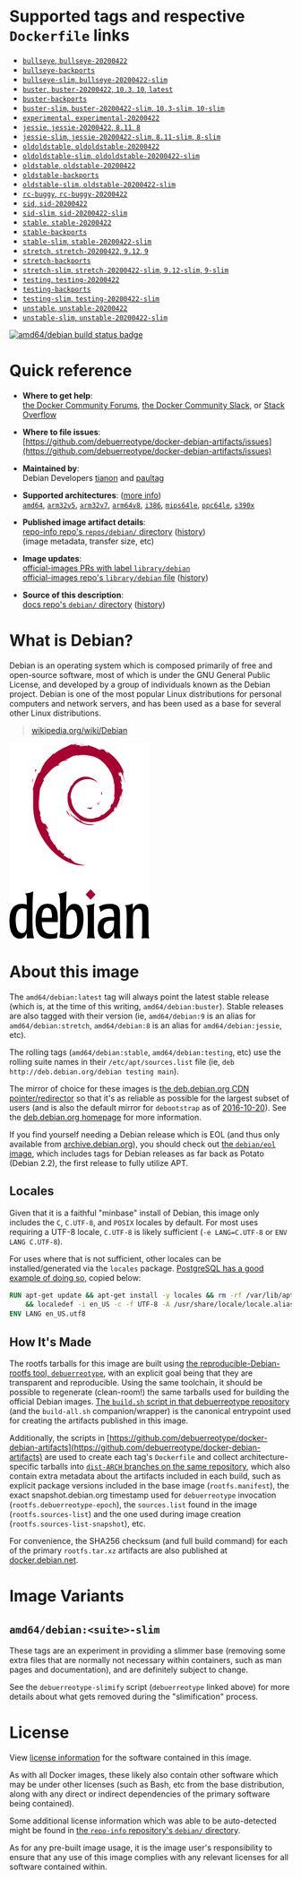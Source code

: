 <!--

********************************************************************************

WARNING:

    DO NOT EDIT "debian/README.md"

    IT IS AUTO-GENERATED

    (from the other files in "debian/" combined with a set of templates)

********************************************************************************

-->

# Supported tags and respective `Dockerfile` links

-	[`bullseye`, `bullseye-20200422`](https://github.com/debuerreotype/docker-debian-artifacts/blob/d6ff3e75eeae3ea012c30bce9054336d99d1a20a/bullseye/Dockerfile)
-	[`bullseye-backports`](https://github.com/debuerreotype/docker-debian-artifacts/blob/d6ff3e75eeae3ea012c30bce9054336d99d1a20a/bullseye/backports/Dockerfile)
-	[`bullseye-slim`, `bullseye-20200422-slim`](https://github.com/debuerreotype/docker-debian-artifacts/blob/d6ff3e75eeae3ea012c30bce9054336d99d1a20a/bullseye/slim/Dockerfile)
-	[`buster`, `buster-20200422`, `10.3`, `10`, `latest`](https://github.com/debuerreotype/docker-debian-artifacts/blob/d6ff3e75eeae3ea012c30bce9054336d99d1a20a/buster/Dockerfile)
-	[`buster-backports`](https://github.com/debuerreotype/docker-debian-artifacts/blob/d6ff3e75eeae3ea012c30bce9054336d99d1a20a/buster/backports/Dockerfile)
-	[`buster-slim`, `buster-20200422-slim`, `10.3-slim`, `10-slim`](https://github.com/debuerreotype/docker-debian-artifacts/blob/d6ff3e75eeae3ea012c30bce9054336d99d1a20a/buster/slim/Dockerfile)
-	[`experimental`, `experimental-20200422`](https://github.com/debuerreotype/docker-debian-artifacts/blob/d6ff3e75eeae3ea012c30bce9054336d99d1a20a/experimental/Dockerfile)
-	[`jessie`, `jessie-20200422`, `8.11`, `8`](https://github.com/debuerreotype/docker-debian-artifacts/blob/d6ff3e75eeae3ea012c30bce9054336d99d1a20a/jessie/Dockerfile)
-	[`jessie-slim`, `jessie-20200422-slim`, `8.11-slim`, `8-slim`](https://github.com/debuerreotype/docker-debian-artifacts/blob/d6ff3e75eeae3ea012c30bce9054336d99d1a20a/jessie/slim/Dockerfile)
-	[`oldoldstable`, `oldoldstable-20200422`](https://github.com/debuerreotype/docker-debian-artifacts/blob/d6ff3e75eeae3ea012c30bce9054336d99d1a20a/oldoldstable/Dockerfile)
-	[`oldoldstable-slim`, `oldoldstable-20200422-slim`](https://github.com/debuerreotype/docker-debian-artifacts/blob/d6ff3e75eeae3ea012c30bce9054336d99d1a20a/oldoldstable/slim/Dockerfile)
-	[`oldstable`, `oldstable-20200422`](https://github.com/debuerreotype/docker-debian-artifacts/blob/d6ff3e75eeae3ea012c30bce9054336d99d1a20a/oldstable/Dockerfile)
-	[`oldstable-backports`](https://github.com/debuerreotype/docker-debian-artifacts/blob/d6ff3e75eeae3ea012c30bce9054336d99d1a20a/oldstable/backports/Dockerfile)
-	[`oldstable-slim`, `oldstable-20200422-slim`](https://github.com/debuerreotype/docker-debian-artifacts/blob/d6ff3e75eeae3ea012c30bce9054336d99d1a20a/oldstable/slim/Dockerfile)
-	[`rc-buggy`, `rc-buggy-20200422`](https://github.com/debuerreotype/docker-debian-artifacts/blob/d6ff3e75eeae3ea012c30bce9054336d99d1a20a/rc-buggy/Dockerfile)
-	[`sid`, `sid-20200422`](https://github.com/debuerreotype/docker-debian-artifacts/blob/d6ff3e75eeae3ea012c30bce9054336d99d1a20a/sid/Dockerfile)
-	[`sid-slim`, `sid-20200422-slim`](https://github.com/debuerreotype/docker-debian-artifacts/blob/d6ff3e75eeae3ea012c30bce9054336d99d1a20a/sid/slim/Dockerfile)
-	[`stable`, `stable-20200422`](https://github.com/debuerreotype/docker-debian-artifacts/blob/d6ff3e75eeae3ea012c30bce9054336d99d1a20a/stable/Dockerfile)
-	[`stable-backports`](https://github.com/debuerreotype/docker-debian-artifacts/blob/d6ff3e75eeae3ea012c30bce9054336d99d1a20a/stable/backports/Dockerfile)
-	[`stable-slim`, `stable-20200422-slim`](https://github.com/debuerreotype/docker-debian-artifacts/blob/d6ff3e75eeae3ea012c30bce9054336d99d1a20a/stable/slim/Dockerfile)
-	[`stretch`, `stretch-20200422`, `9.12`, `9`](https://github.com/debuerreotype/docker-debian-artifacts/blob/d6ff3e75eeae3ea012c30bce9054336d99d1a20a/stretch/Dockerfile)
-	[`stretch-backports`](https://github.com/debuerreotype/docker-debian-artifacts/blob/d6ff3e75eeae3ea012c30bce9054336d99d1a20a/stretch/backports/Dockerfile)
-	[`stretch-slim`, `stretch-20200422-slim`, `9.12-slim`, `9-slim`](https://github.com/debuerreotype/docker-debian-artifacts/blob/d6ff3e75eeae3ea012c30bce9054336d99d1a20a/stretch/slim/Dockerfile)
-	[`testing`, `testing-20200422`](https://github.com/debuerreotype/docker-debian-artifacts/blob/d6ff3e75eeae3ea012c30bce9054336d99d1a20a/testing/Dockerfile)
-	[`testing-backports`](https://github.com/debuerreotype/docker-debian-artifacts/blob/d6ff3e75eeae3ea012c30bce9054336d99d1a20a/testing/backports/Dockerfile)
-	[`testing-slim`, `testing-20200422-slim`](https://github.com/debuerreotype/docker-debian-artifacts/blob/d6ff3e75eeae3ea012c30bce9054336d99d1a20a/testing/slim/Dockerfile)
-	[`unstable`, `unstable-20200422`](https://github.com/debuerreotype/docker-debian-artifacts/blob/d6ff3e75eeae3ea012c30bce9054336d99d1a20a/unstable/Dockerfile)
-	[`unstable-slim`, `unstable-20200422-slim`](https://github.com/debuerreotype/docker-debian-artifacts/blob/d6ff3e75eeae3ea012c30bce9054336d99d1a20a/unstable/slim/Dockerfile)

[![amd64/debian build status badge](https://img.shields.io/jenkins/s/https/doi-janky.infosiftr.net/job/multiarch/job/amd64/job/debian.svg?label=amd64/debian%20%20build%20job)](https://doi-janky.infosiftr.net/job/multiarch/job/amd64/job/debian/)

# Quick reference

-	**Where to get help**:  
	[the Docker Community Forums](https://forums.docker.com/), [the Docker Community Slack](http://dockr.ly/slack), or [Stack Overflow](https://stackoverflow.com/search?tab=newest&q=docker)

-	**Where to file issues**:  
	[https://github.com/debuerreotype/docker-debian-artifacts/issues](https://github.com/debuerreotype/docker-debian-artifacts/issues)

-	**Maintained by**:  
	Debian Developers [tianon](https://qa.debian.org/developer.php?login=tianon) and [paultag](https://qa.debian.org/developer.php?login=paultag)

-	**Supported architectures**: ([more info](https://github.com/docker-library/official-images#architectures-other-than-amd64))  
	[`amd64`](https://hub.docker.com/r/amd64/debian/), [`arm32v5`](https://hub.docker.com/r/arm32v5/debian/), [`arm32v7`](https://hub.docker.com/r/arm32v7/debian/), [`arm64v8`](https://hub.docker.com/r/arm64v8/debian/), [`i386`](https://hub.docker.com/r/i386/debian/), [`mips64le`](https://hub.docker.com/r/mips64le/debian/), [`ppc64le`](https://hub.docker.com/r/ppc64le/debian/), [`s390x`](https://hub.docker.com/r/s390x/debian/)

-	**Published image artifact details**:  
	[repo-info repo's `repos/debian/` directory](https://github.com/docker-library/repo-info/blob/master/repos/debian) ([history](https://github.com/docker-library/repo-info/commits/master/repos/debian))  
	(image metadata, transfer size, etc)

-	**Image updates**:  
	[official-images PRs with label `library/debian`](https://github.com/docker-library/official-images/pulls?q=label%3Alibrary%2Fdebian)  
	[official-images repo's `library/debian` file](https://github.com/docker-library/official-images/blob/master/library/debian) ([history](https://github.com/docker-library/official-images/commits/master/library/debian))

-	**Source of this description**:  
	[docs repo's `debian/` directory](https://github.com/docker-library/docs/tree/master/debian) ([history](https://github.com/docker-library/docs/commits/master/debian))

# What is Debian?

Debian is an operating system which is composed primarily of free and open-source software, most of which is under the GNU General Public License, and developed by a group of individuals known as the Debian project. Debian is one of the most popular Linux distributions for personal computers and network servers, and has been used as a base for several other Linux distributions.

> [wikipedia.org/wiki/Debian](https://en.wikipedia.org/wiki/Debian)

![logo](https://raw.githubusercontent.com/docker-library/docs/b449be7df57e9ed9086bb5821bfb5d6cdc5d67a4/debian/logo.png)

# About this image

The `amd64/debian:latest` tag will always point the latest stable release (which is, at the time of this writing, `amd64/debian:buster`). Stable releases are also tagged with their version (ie, `amd64/debian:9` is an alias for `amd64/debian:stretch`, `amd64/debian:8` is an alias for `amd64/debian:jessie`, etc).

The rolling tags (`amd64/debian:stable`, `amd64/debian:testing`, etc) use the rolling suite names in their `/etc/apt/sources.list` file (ie, `deb http://deb.debian.org/debian testing main`).

The mirror of choice for these images is [the deb.debian.org CDN pointer/redirector](https://deb.debian.org) so that it's as reliable as possible for the largest subset of users (and is also the default mirror for `debootstrap` as of [2016-10-20](https://anonscm.debian.org/cgit/d-i/debootstrap.git/commit/?id=9e8bc60ad1ccf3a25ce7890526b70059f3e770de)). See the [deb.debian.org homepage](https://deb.debian.org) for more information.

If you find yourself needing a Debian release which is EOL (and thus only available from [archive.debian.org](http://archive.debian.org)), you should check out [the `debian/eol` image](https://hub.docker.com/r/debian/eol/), which includes tags for Debian releases as far back as Potato (Debian 2.2), the first release to fully utilize APT.

## Locales

Given that it is a faithful "minbase" install of Debian, this image only includes the `C`, `C.UTF-8`, and `POSIX` locales by default. For most uses requiring a UTF-8 locale, `C.UTF-8` is likely sufficient (`-e LANG=C.UTF-8` or `ENV LANG C.UTF-8`).

For uses where that is not sufficient, other locales can be installed/generated via the `locales` package. [PostgreSQL has a good example of doing so](https://github.com/docker-library/postgres/blob/69bc540ecfffecce72d49fa7e4a46680350037f9/9.6/Dockerfile#L21-L24), copied below:

```dockerfile
RUN apt-get update && apt-get install -y locales && rm -rf /var/lib/apt/lists/* \
	&& localedef -i en_US -c -f UTF-8 -A /usr/share/locale/locale.alias en_US.UTF-8
ENV LANG en_US.utf8
```

## How It's Made

The rootfs tarballs for this image are built using [the reproducible-Debian-rootfs tool, `debuerreotype`](https://github.com/debuerreotype/debuerreotype), with an explicit goal being that they are transparent and reproducible. Using the same toolchain, it should be possible to regenerate (clean-room!) the same tarballs used for building the official Debian images. [The `build.sh` script in that debuerreotype repository](https://github.com/debuerreotype/debuerreotype/blob/master/build.sh) (and the `build-all.sh` companion/wrapper) is the canonical entrypoint used for creating the artifacts published in this image.

Additionally, the scripts in [https://github.com/debuerreotype/docker-debian-artifacts](https://github.com/debuerreotype/docker-debian-artifacts) are used to create each tag's `Dockerfile` and collect architecture-specific tarballs into [`dist-ARCH` branches on the same repository](https://github.com/debuerreotype/docker-debian-artifacts/branches), which also contain extra metadata about the artifacts included in each build, such as explicit package versions included in the base image (`rootfs.manifest`), the exact snapshot.debian.org timestamp used for `debuerreotype` invocation (`rootfs.debuerreotype-epoch`), the `sources.list` found in the image (`rootfs.sources-list`) and the one used during image creation (`rootfs.sources-list-snapshot`), etc.

For convenience, the SHA256 checksum (and full build command) for each of the primary `rootfs.tar.xz` artifacts are also published at [docker.debian.net](https://docker.debian.net/).

# Image Variants

## `amd64/debian:<suite>-slim`

These tags are an experiment in providing a slimmer base (removing some extra files that are normally not necessary within containers, such as man pages and documentation), and are definitely subject to change.

See the `debuerreotype-slimify` script (`debuerreotype` linked above) for more details about what gets removed during the "slimification" process.

# License

View [license information](https://www.debian.org/social_contract#guidelines) for the software contained in this image.

As with all Docker images, these likely also contain other software which may be under other licenses (such as Bash, etc from the base distribution, along with any direct or indirect dependencies of the primary software being contained).

Some additional license information which was able to be auto-detected might be found in [the `repo-info` repository's `debian/` directory](https://github.com/docker-library/repo-info/tree/master/repos/debian).

As for any pre-built image usage, it is the image user's responsibility to ensure that any use of this image complies with any relevant licenses for all software contained within.
